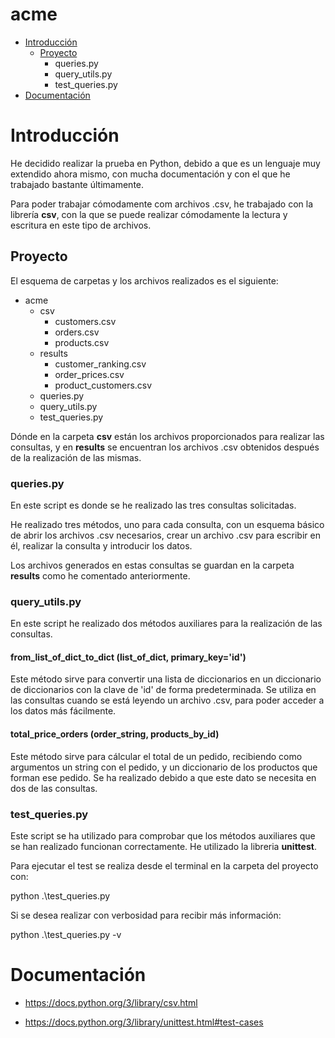 # acme
- [Introducción](#introducción)
  - [Proyecto](#proyecto)
    - queries.py
    - query_utils.py
    - test_queries.py
- [Documentación](#documentación)

# Introducción

He decidido realizar la prueba en Python, debido a que es un lenguaje muy extendido ahora mismo, con mucha documentación y con el que he trabajado bastante últimamente.

Para poder trabajar cómodamente com archivos .csv, he trabajado con la librería **csv**, con la que se puede realizar cómodamente la lectura y escritura en este tipo de archivos. 
 
## Proyecto

El esquema de carpetas y los archivos realizados es el siguiente:

- acme
  - csv
    - customers.csv
    - orders.csv
    - products.csv
  - results
    - customer_ranking.csv
    - order_prices.csv
    - product_customers.csv
  - queries.py
  - query_utils.py
  - test_queries.py
 
 Dónde en la carpeta **csv** están los archivos proporcionados para realizar las consultas, y en **results** se encuentran los archivos .csv obtenidos después de la realización de las mismas. 

### queries.py

En este script es donde se he realizado las tres consultas solicitadas.

He realizado tres métodos, uno para cada consulta, con un esquema básico de abrir los archivos .csv necesarios, crear un archivo .csv para escribir en él, realizar la consulta y introducir los datos.

Los archivos generados en estas consultas se guardan en la carpeta **results** como he comentado anteriormente. 

### query_utils.py

En este script he realizado dos métodos auxiliares para la realización de las consultas.

#### from_list_of_dict_to_dict (list_of_dict, primary_key='id')

Este método sirve para convertir una lista de diccionarios en un diccionario de diccionarios con la clave de 'id' de forma predeterminada. Se utiliza en las consultas cuando se está leyendo un archivo .csv, para poder acceder a los datos más fácilmente. 

#### total_price_orders (order_string, products_by_id)

Este método sirve para cálcular el total de un pedido, recibiendo como argumentos un string con el pedido, y un diccionario de los productos que forman ese pedido. Se ha realizado debido a que este dato se necesita en dos de las consultas.

### test_queries.py

Este script se ha utilizado para comprobar que los métodos auxiliares que se han realizado funcionan correctamente. He utilizado la libreria **unittest**.

Para ejecutar el test se realiza desde el terminal en la carpeta del proyecto con:

python .\test_queries.py

Si se desea realizar con verbosidad para recibir más información:

python .\test_queries.py -v

# Documentación

* https://docs.python.org/3/library/csv.html

* https://docs.python.org/3/library/unittest.html#test-cases
